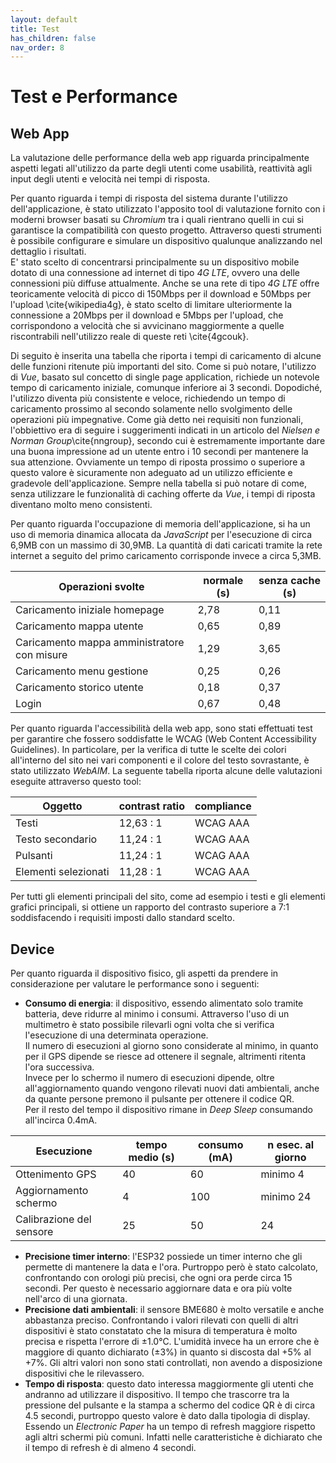 ```yaml
---
layout: default
title: Test
has_children: false
nav_order: 8
---
```


# Test e Performance
## Web App
La valutazione delle performance della web app riguarda principalmente aspetti legati all'utilizzo da parte degli utenti come usabilità, reattività agli input degli utenti e velocità nei tempi di risposta.

Per quanto riguarda i tempi di risposta del sistema durante l'utilizzo dell'applicazione, è stato utilizzato l'apposito tool di valutazione fornito con i moderni browser basati su *Chromium* tra i quali rientrano quelli in cui si garantisce la compatibilità con questo progetto. Attraverso questi strumenti è possibile configurare e simulare un dispositivo qualunque analizzando nel dettaglio i risultati.\
E' stato scelto di concentrarsi principalmente su un dispositivo mobile dotato di una connessione ad internet di tipo *4G LTE*, ovvero una delle connessioni più diffuse attualmente.
Anche se una rete di tipo *4G LTE* offre teoricamente velocità di picco di 150Mbps per il download e 50Mbps per l'upload \cite{wikipedia4g}, è stato scelto di limitare ulteriormente la connessione a 20Mbps per il download e 5Mbps per l'upload, che corrispondono a velocità che si avvicinano maggiormente a quelle riscontrabili nell'utilizzo reale di queste reti \cite{4gcouk}.

Di seguito è inserita una tabella che riporta i tempi di caricamento di alcune delle funzioni ritenute più importanti del sito.
Come si può notare, l'utilizzo di *Vue*, basato sul concetto di single page application, richiede un notevole tempo di caricamento iniziale, comunque inferiore ai 3 secondi. Dopodiché, l'utilizzo diventa più consistente e veloce, richiedendo un tempo di caricamento prossimo al secondo solamente nello svolgimento delle operazioni più impegnative. Come già detto nei requisiti non funzionali, l'obbiettivo era di seguire i suggerimenti indicati in un articolo del *Nielsen e Norman Group*\cite{nngroup}, secondo cui è estremamente importante dare una buona impressione ad un utente entro i 10 secondi per mantenere la sua attenzione. Ovviamente un tempo di riposta prossimo o superiore a questo valore è sicuramente non adeguato ad un utilizzo efficiente e gradevole dell'applicazione. Sempre nella tabella si può notare di come, senza utilizzare le funzionalità di caching offerte da *Vue*, i tempi di riposta diventano molto meno consistenti.

Per quanto riguarda l'occupazione di memoria dell'applicazione, si ha un uso di memoria dinamica allocata da *JavaScript* per l'esecuzione di circa 6,9MB con un massimo di 30,9MB. La quantità di dati caricati tramite la rete internet a seguito del primo caricamento corrisponde invece a circa 5,3MB.

|**Operazioni svolte**|**normale (s)**|**senza cache (s)**|
|---------------------|---------------|-------------------|
| Caricamento iniziale homepage | 2,78 | 0,11 |
| Caricamento mappa utente | 0,65 | 0,89 |
| Caricamento mappa amministratore con misure | 1,29 | 3,65 |
| Caricamento menu gestione | 0,25 | 0,26 |
| Caricamento storico utente | 0,18 | 0,37 |
| Login | 0,67 | 0,48 |

Per quanto riguarda l'accessibilità della web app, sono stati effettuati test per garantire che fossero soddisfatte le WCAG (Web Content Accessibility Guidelines). In particolare, per la verifica di tutte le scelte dei colori all'interno del sito nei vari componenti e il colore del testo sovrastante, è stato utilizzato *WebAIM*. La seguente tabella riporta alcune delle valutazioni eseguite attraverso questo tool:

|**Oggetto**|**contrast ratio**|**compliance**|
|-----------|------------------|--------------|
| Testi | 12,63 : 1 | WCAG AAA |
| Testo secondario | 11,24 : 1 | WCAG AAA |
| Pulsanti | 11,24 : 1 | WCAG AAA |
| Elementi selezionati | 11,28 : 1 | WCAG AAA |

Per tutti gli elementi principali del sito, come ad esempio i testi e gli elementi grafici principali, si ottiene un rapporto del contrasto superiore a 7:1 soddisfacendo i requisiti imposti dallo standard scelto.

## Device
Per quanto riguarda il dispositivo fisico, gli aspetti da prendere in considerazione per valutare le performance sono i seguenti:
- **Consumo di energia**: il dispositivo, essendo alimentato solo tramite batteria, deve ridurre al minimo i consumi. Attraverso l'uso di un multimetro è stato possibile rilevarli ogni volta che si verifica l'esecuzione di una determinata operazione.\
Il numero di esecuzioni al giorno sono considerate al minimo, in quanto per il GPS dipende se riesce ad ottenere il segnale, altrimenti ritenta l'ora successiva. \
Invece per lo schermo il numero di esecuzioni dipende, oltre all'aggiornamento quando vengono rilevati nuovi dati ambientali, anche da quante persone premono il pulsante per ottenere il codice QR. \
Per il resto del tempo il dispositivo rimane in *Deep Sleep* consumando all'incirca 0.4mA.

|**Esecuzione**|**tempo medio (s)**|**consumo (mA)**|**n esec. al giorno**|
|--------------|-------------------|----------------|---------------------|
| Ottenimento GPS | 40 | 60 | minimo 4 |
| Aggiornamento schermo | 4 | 100 | minimo 24 |
| Calibrazione del sensore | 25 | 50 | 24 |

- **Precisione timer interno**: l'ESP32 possiede un timer interno che gli permette di mantenere la data e l'ora. Purtroppo però è stato calcolato, confrontando con orologi più precisi, che ogni ora perde circa 15 secondi. Per questo è necessario aggiornare data e ora più volte nell'arco di una giornata. 
- **Precisione dati ambientali**: il sensore BME680 è molto versatile e anche abbastanza preciso. Confrontando i valori rilevati con quelli di altri dispositivi è stato constatato che la misura di temperatura è molto precisa e rispetta l'errore di ±1.0°C. L'umidità invece ha un errore che è maggiore di quanto dichiarato (±3\%) in quanto si discosta dal +5\% al +7\%. Gli altri valori non sono stati controllati, non avendo a disposizione dispositivi che le rilevassero.
- **Tempo di risposta**: questo dato interessa maggiormente gli utenti che andranno ad utilizzare il dispositivo. Il tempo che trascorre tra la pressione del pulsante e la stampa a schermo del codice QR è di circa 4.5 secondi, purtroppo questo valore è dato dalla tipologia di display. Essendo un *Electronic Paper* ha un tempo di refresh maggiore rispetto agli altri schermi più comuni. Infatti nelle caratteristiche è dichiarato che il tempo di refresh è di almeno 4 secondi.